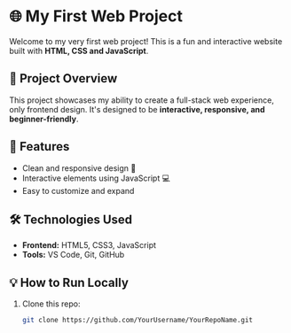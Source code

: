 # 🌐 My First Web Project

Welcome to my very first web project! This is a fun and interactive website built with **HTML, CSS  and JavaScript**.  

## 🚀 Project Overview
This project showcases my ability to create a full-stack web experience, only frontend design. It's designed to be **interactive, responsive, and beginner-friendly**.  

## 🎯 Features
- Clean and responsive design 🌟  
- Interactive elements using JavaScript 💻    
- Easy to customize and expand  

## 🛠 Technologies Used
- **Frontend:** HTML5, CSS3, JavaScript  
- **Tools:** VS Code, Git, GitHub  

## 💡 How to Run Locally
1. Clone this repo:  
   ```bash
   git clone https://github.com/YourUsername/YourRepoName.git

